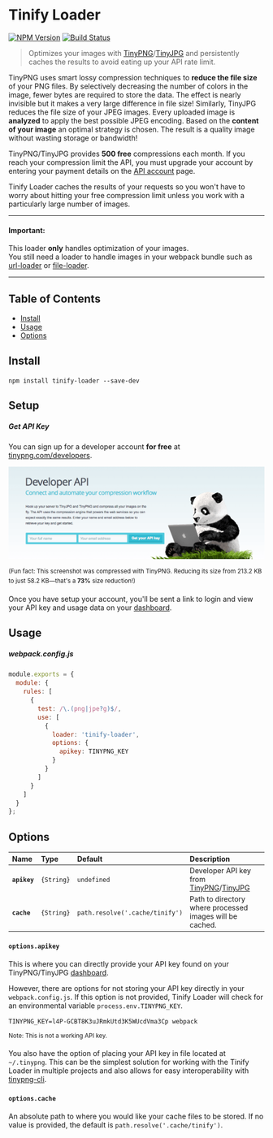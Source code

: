 # Tinify Loader

[![NPM Version](https://img.shields.io/npm/v/tinify-loader.svg?style=flat-square)](http://npmjs.com/package/tinify-loader) [![Build Status](https://img.shields.io/travis/corneliusio/tinify-loader/master.svg?style=flat-square)](https://travis-ci.org/corneliusio/tinify-loader)

> Optimizes your images with [TinyPNG](https://tinypng.com)/[TinyJPG](https://tinyjpg.com) and persistently caches the results to avoid eating up your API rate limit.

TinyPNG uses smart lossy compression techniques to **reduce the file size** of your PNG files. By selectively decreasing the number of colors in the image, fewer bytes are required to store the data. The effect is nearly invisible but it makes a very large difference in file size! Similarly, TinyJPG reduces the file size of your JPEG images. Every uploaded image is **analyzed** to apply the best possible JPEG encoding. Based on the **content of your image** an optimal strategy is chosen. The result is a quality image without wasting storage or bandwidth!

TinyPNG/TinyJPG provides **500 free** compressions each month. If you reach your compression limit the API, you must upgrade your account by entering your payment details on the [API account](https://tinyjpg.com/developers) page.

Tinify Loader caches the results of your requests so you won't have to worry about hitting your free compression limit unless you work with a particularly large number of images.

---

#### Important:

This loader **only** handles optimization of your images.  
You still need a loader to handle images in your webpack bundle such as [url-loader](https://github.com/webpack/url-loader) or [file-loader](https://github.com/webpack/file-loader).

---

## Table of Contents

- [Install](#install)
- [Usage](#usage)
- [Options](#options)

## Install

```
npm install tinify-loader --save-dev
```

## Setup

##### Get API Key

You can sign up for a developer account **for free** at [tinypng.com/developers](https://tinypng.com/developers).

![TinyPNG Sign Up](media/signup.png?raw=true)

<sup>(Fun fact: This screenshot was compressed with TinyPNG. Reducing its size from 213.2 KB to just 58.2 KB—that's a **73%** size reduction!)</sup>

Once you have setup your account, you'll be sent a link to login and view your API key and usage data on your [dashboard](https://tinypng.com/dashboard/developers).

## Usage

##### webpack.config.js
```js
module.exports = {
  module: {
    rules: [
      {
        test: /\.(png|jpe?g)$/,
        use: [
          {
            loader: 'tinify-loader',
            options: {
              apikey: TINYPNG_KEY
            }
          }
        ]
      }
    ]
  }
};
```

## Options

|Name|Type|Default|Description|
|:---|:---|:------|:----------|
|**`apikey`**|`{String}`|`undefined`|Developer API key from [TinyPNG](https://tinypng.com/developers)/[TinyJPG](https://tinyjpg.com/developers)|
|**`cache`**|`{String}`|`path.resolve('.cache/tinify')`|Path to directory where processed images will be cached.|

#### `options.apikey`
This is where you can directly provide your API key found on your TinyPNG/TinyJPG [dashboard](https://tinypng.com/dashboard/developers).

However, there are options for not storing your API key directly in your `webpack.config.js`. If this option is not provided, Tinify Loader will check for an environmental variable `process.env.TINYPNG_KEY`.

```
TINYPNG_KEY=l4P-GCBT8K3uJRmkUtd3K5WUcdVma3Cp webpack
```
<sup>Note: This is not a working API key.</sup>

You also have the option of placing your API key in file located at `~/.tinypng`. This can be the simplest solution for working with the Tinify Loader in multiple projects and also allows for easy interoperability with [tinypng-cli](https://www.npmjs.com/package/tinypng-cli).

#### `options.cache`

An absolute path to where you would like your cache files to be stored. If no value is provided, the default is `path.resolve('.cache/tinify')`.
